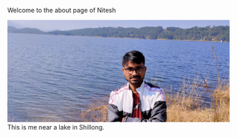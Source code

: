 Welcome to the about page of Nitesh

![Nitesh Kumar](IMG20211126105307.jpg)
This is me near a lake in Shillong.
